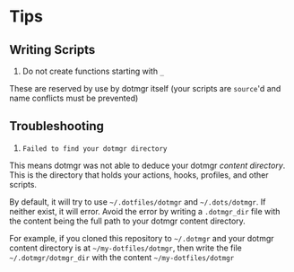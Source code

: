 # Tips

## Writing Scripts

1. Do not create functions starting with `_`

These are reserved by use by dotmgr itself (your scripts are `source`'d and name conflicts must be prevented)

## Troubleshooting

1. `Failed to find your dotmgr directory`

This means dotmgr was not able to deduce your dotmgr _content directory_. This is the directory that holds your actions, hooks, profiles, and other scripts.

By default, it will try to use `~/.dotfiles/dotmgr` and `~/.dots/dotmgr`. If neither exist, it will error. Avoid the error by writing a `.dotmgr_dir` file with the content being the full path to your dotmgr content directory.

For example, if you cloned this repository to `~/.dotmgr` and your dotmgr content directory is at `~/my-dotfiles/dotmgr`, then write the file `~/.dotmgr/dotmgr_dir` with the content `~/my-dotfiles/dotmgr`
